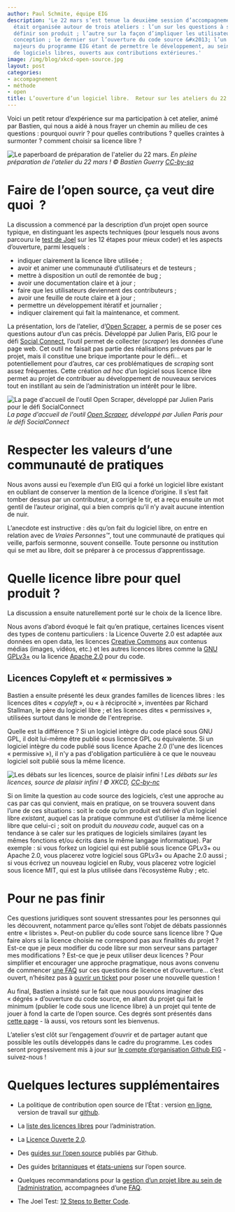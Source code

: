 ```yaml
---
author: Paul Schmite, équipe EIG
description: 'Le 22 mars s’est tenue la deuxième session d’accompagnement des EIG.  Elle
  était organisée autour de trois ateliers : l’un sur les questions à se poser pour
  définir son produit ; l’autre sur la façon d’impliquer les utilisateurs dans sa
  conception ; le dernier sur l’ouverture du code source &#x2013; l’un des enjeux
  majeurs du programme EIG étant de permettre le développement, au sein de l’administration,
  de logiciels libres, ouverts aux contributions extérieures.'
image: /img/blog/xkcd-open-source.jpg
layout: post
categories:
- accompagnement
- méthode
- open
title: L’ouverture d’un logiciel libre.  Retour sur les ateliers du 22 mars (2/3)
---
```


Voici un petit retour d’expérience sur ma participation à cet atelier,
animé par Bastien, qui nous a aidé à nous frayer un chemin au milieu
de ces questions : pourquoi ouvrir ?  pour quelles contributions ?
quelles craintes à surmonter ?  comment choisir sa licence libre ?

![Le paperboard de préparation de l'atelier du 22 mars.](/img/blog/eig-atelier-utilisateurs.jpg)
_En pleine préparation de l'atelier du 22 mars ! © Bastien Guerry [CC-by-sa](https://creativecommons.org/licenses/by-sa/3.0/)_

# Faire de l’open source, ça veut dire quoi  ?

La discussion a commencé par la description d’un projet open source
typique, en distinguant les aspects techniques (pour lesquels nous
avons parcouru le [test de
Joel](https://www.joelonsoftware.com/2000/08/09/the-joel-test-12-steps-to-better-code)
sur les 12 étapes pour mieux coder) et les aspects d’ouverture, parmi
lesquels :

- indiquer clairement la licence libre utilisée ;
- avoir et animer une communauté d’utilisateurs et de testeurs ;
- mettre à disposition un outil de remontée de bug ;
- avoir une documentation claire et à jour ;
- faire que les utilisateurs deviennent des contributeurs ;
- avoir une feuille de route claire et à jour ;
- permettre un développement itératif et journalier ;
- indiquer clairement qui fait la maintenance, et comment.

La présentation, lors de l’atelier, d’[Open
Scraper](https://github.com/entrepreneur-interet-general/OpenScraper),
a permis de se poser ces questions autour d’un cas précis.  Développé
par Julien Paris, EIG pour le défi [Social
Connect](https://entrepreneur-interet-general.etalab.gouv.fr/defi/2017/09/26/socialconnect/),
l’outil permet de collecter (*scraper*) les données d’une page web.
Cet outil ne faisait pas partie des réalisations prévues par le
projet, mais il constitue une brique importante pour le défi&#x2026;
et potentiellement pour d’autres, car ces problématiques de *scraping*
sont assez fréquentes.  Cette création *ad hoc* d’un logiciel sous
licence libre permet au projet de contribuer au développement de
nouveaux services tout en instillant au sein de l’administration un
intérêt pour le libre.

![La page d'accueil de l'outil Open Scraper, développé par Julien Paris pour le défi SocialConnect](/img/blog/openscraper.jpg)
_La page d'accueil de l'outil [Open Scraper](http://www.cis-openscraper.com/), développé par Julien Paris pour le défi SocialConnect_

# Respecter les valeurs d’une communauté de pratiques

Nous avons aussi eu l’exemple d’un EIG qui a forké un logiciel libre
existant en oubliant de conserver la mention de la licence d’origine.
Il s’est fait tomber dessus par un contributeur, a corrigé le tir, et
a reçu ensuite un mot gentil de l’auteur original, qui a bien compris
qu’il n’y avait aucune intention de nuir.

L’anecdote est instructive : dès qu’on fait du logiciel libre, on
entre en relation avec de *Vraies Personnes™*, tout une communauté de
pratiques qui veille, parfois sermonne, souvent conseille.  Toute
personne ou institution qui se met au libre, doit se préparer à ce
processus d’apprentissage.

# Quelle licence libre pour quel produit ?

La discussion a ensuite naturellement porté sur le choix de la licence
libre.

Nous avons d’abord évoqué le fait qu’en pratique, certaines licences
visent des types de contenu particuliers : la Licence Ouverte 2.0 est
adaptée aux données en open data, les licences [Creative
Commons](https://creativecommons.org/) aux contenus médias (images,
vidéos, etc.) et les autres licences libres comme la [GNU
GPLv3+](https://www.gnu.org/licenses/gpl-3.0.fr.html) ou la licence
[Apache 2.0](https://www.apache.org/licenses/LICENSE-2.0) pour du
code.

## Licences Copyleft et « permissives »

Bastien a ensuite présenté les deux grandes familles de licences
libres : les licences dites « *copyleft* », ou « à réciprocité »,
inventées par Richard Stallman, le père du logiciel libre ; et les
licences dites « permissives », utilisées surtout dans le monde de
l'entreprise.

Quelle est la différence ?  Si un logiciel intègre du code placé sous
GNU GPL, il doit lui-même être publié sous licence GPL ou équivalente.
Si un logiciel intègre du code publié sous licence Apache 2.0 (l'une
des licences « permissive »), il n'y a pas d'obligation particulière
à ce que le nouveau logiciel soit publié sous la même licence.

![Les débats sur les licences, source de plaisir infini !](/img/blog/xkcd-open-source.jpg)
_Les débats sur les licences, source de plaisir infini ! © XKCD, [CC-by-nc](https://www.xkcd.com/license.html)_

Si on limite la question au code source des logiciels, c’est une
approche au cas par cas qui convient, mais en pratique, on se trouvera
souvent dans l’une de ces situations : soit le code qu’on produit est
dérivé d’un logiciel libre *existant*, auquel cas la pratique commune
est d’utiliser la même licence libre que celui-ci ; soit on produit du
*nouveau code*, auquel cas on a tendance à se caler sur les pratiques
de logiciels similaires (ayant les mêmes fonctions et/ou écrits dans
le même langage informatique).  Par exemple : si vous forkez un
logiciel qui est publié sous licence GPLv3+ ou Apache 2.0, vous
placerez votre logiciel sous GPLv3+ ou Apache 2.0 aussi ; si vous
écrivez un nouveau logiciel en Ruby, vous placerez votre logiciel sous
licence MIT, qui est la plus utilisée dans l’écosystème Ruby ; etc.

# Pour ne pas finir

Ces questions juridiques sont souvent stressantes pour les personnes
qui les découvrent, notamment parce qu’elles sont l’objet de débats
passionnés entre « libristes ».  Peut-on publier du code source sans
licence libre ?  Que faire alors si la licence choisie ne correspond
pas aux finalités du projet ?  Est-ce que je peux modifier du code
libre sur mon serveur sans partager mes modifications ?  Est-ce que je
peux utiliser deux licences ?  Pour simplifier et encourager une
approche pragmatique, nous avons convenu de commencer [une
FAQ](https://github.com/entrepreneur-interet-general/eig-link/blob/master/opensource-faq.org)
sur ces questions de licence et d’ouverture&#x2026; c’est ouvert,
n’hésitez pas à [ouvrir un
ticket](https://github.com/entrepreneur-interet-general/eig-link/issues/new)
pour poser une nouvelle question !

Au final, Bastien a insisté sur le fait que nous pouvions imaginer des
« dégrés » d’ouverture du code source, en allant du projet qui fait le
minimum (publier le code sous une licence libre) à un projet qui tente
de jouer à fond la carte de l’open source.  Ces degrés sont présentés
dans [cette
page](https://github.com/entrepreneur-interet-general/eig-link/blob/master/opensource.org#des-degr%25C3%25A9s-douverture-des-projets-libres) -
là aussi, vos retours sont les bienvenus.

L’atelier s’est clôt sur l’engagement d’ouvrir et de partager autant
que possible les outils développés dans le cadre du programme.  Les
codes seront progressivement mis à jour sur [le compte d’organisation
Github EIG](https://github.com/entrepreneur-interet-general/) -
suivez-nous !

# Quelques lectures supplémentaires

- La politique de contribution open source de l’État : version [en ligne](https://disic.github.io/politique-de-contribution-open-source/), version de travail sur [github](https://github.com/DISIC/politique-de-contribution-open-source).

- La [liste des licences libres](https://www.data.gouv.fr/fr/licences) pour l’administration.

- La [Licence Ouverte 2.0](https://www.etalab.gouv.fr/licence-ouverte-open-licence).

- Des [guides sur l’open source](https://opensource.guide) publiés par Github.

- Des guides [britanniques](https://www.gov.uk/government/publications/open-source-guidance) et [états-uniens](https://open-source-guide.18f.gov/) sur l’open source.

- Quelques recommandations pour la [gestion d’un projet libre au sein
    de l’administration](https://github.com/entrepreneur-interet-general/eig-link/blob/master/opensource.org), accompagnées d’une [FAQ](https://github.com/entrepreneur-interet-general/eig-link/blob/master/opensource-faq.org).

- The Joel Test: [12 Steps to Better Code](https://www.joelonsoftware.com/2000/08/09/the-joel-test-12-steps-to-better-code/).
